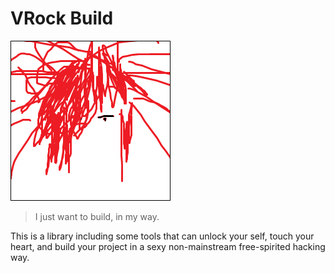 # VRock Build

![logo](lib/logo.png)

> I just want to build, in my way.

This is a library including some tools that can unlock your self, touch your heart, and build your project in a sexy non-mainstream free-spirited hacking way.
